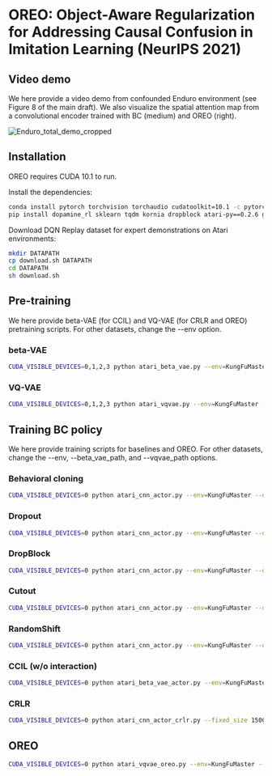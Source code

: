# OREO: Object-Aware Regularization for Addressing Causal Confusion in Imitation Learning (NeurIPS 2021)

## Video demo
We here provide a video demo from confounded Enduro environment (see Figure 8 of the main draft).
We also visualize the spatial attention map from a convolutional encoder trained with BC (medium) and OREO (right). 

![Enduro_total_demo_cropped](https://user-images.githubusercontent.com/33256298/120595374-38554300-c47d-11eb-97e5-afff3c5d83b9.gif)

## Installation

OREO requires CUDA 10.1 to run. 

Install the dependencies:
```sh
conda install pytorch torchvision torchaudio cudatoolkit=10.1 -c pytorch
pip install dopamine_rl sklearn tqdm kornia dropblock atari-py==0.2.6 gsutil
```

Download DQN Replay dataset for expert demonstrations on Atari environments:
```sh
mkdir DATAPATH
cp download.sh DATAPATH
cd DATAPATH
sh download.sh
```


## Pre-training
We here provide beta-VAE (for CCIL) and VQ-VAE (for CRLR and OREO) pretraining scripts. 
For other datasets, change the --env option.

### beta-VAE
```sh
CUDA_VISIBLE_DEVICES=0,1,2,3 python atari_beta_vae.py --env=KungFuMaster --datapath DATAPATH --num_episodes 20 --seed 1 --ch_div 4 --lmd 10
```
### VQ-VAE
```sh
CUDA_VISIBLE_DEVICES=0,1,2,3 python atari_vqvae.py --env=KungFuMaster --datapath DATAPATH --num_episodes 20 --seed 1
```

## Training BC policy
We here provide training scripts for baselines and OREO. 
For other datasets, change the --env, --beta_vae_path, and --vqvae_path options.

### Behavioral cloning
```sh
CUDA_VISIBLE_DEVICES=0 python atari_cnn_actor.py --env=KungFuMaster --datapath DATAPATH --seed 1 --eval_interval 1000 --num_episodes 20 --num_eval_episodes 100
```
### Dropout
```sh
CUDA_VISIBLE_DEVICES=0 python atari_cnn_actor.py --env=KungFuMaster --datapath DATAPATH --seed 1 --eval_interval 1000 --original_dropout --prob 0.5 --num_episodes 20 --num_eval_episodes 100
```
### DropBlock
```sh
CUDA_VISIBLE_DEVICES=0 python atari_cnn_actor.py --env=KungFuMaster --datapath DATAPATH --seed 1 --eval_interval 1000 --dropblock --prob 0.3 --num_episodes 20 --num_eval_episodes 100
```
### Cutout
```sh
CUDA_VISIBLE_DEVICES=0 python atari_cnn_actor.py --env=KungFuMaster --datapath DATAPATH --seed 1 --eval_interval 1000 --input_cutout --num_episodes 20 --num_eval_episodes 100
```
### RandomShift
```sh
CUDA_VISIBLE_DEVICES=0 python atari_cnn_actor.py --env=KungFuMaster --datapath DATAPATH --seed 1 --eval_interval 1000 --random_shift --num_episodes 20 --num_eval_episodes 100
```
### CCIL (w/o interaction)
```sh
CUDA_VISIBLE_DEVICES=0 python atari_beta_vae_actor.py --env=KungFuMaster --datapath DATAPATH --num_episodes 20 --num_eval_episodes 100 --seed 1 --eval_interval 1000 --prob 0.5 --ch_div 4 --beta_vae_path models_beta_vae_coord_conv_chdiv4_actor_lmd10.0/KungFuMaster_s1_epi20_con1_seed1_zdim50_beta4_kltol0_ep1000_beta_vae.pth
```
### CRLR
```sh
CUDA_VISIBLE_DEVICES=0 python atari_cnn_actor_crlr.py --fixed_size 15000 --num_sub_iters 10 --eval_interval 10 --save_interval 10 --n_epochs 10 --env=KungFuMaster --datapath DATAPATH --num_episodes 20 --num_eval_episodes 100 --seed 1 --vqvae_path models_vqvae/KungFuMaster_s1_epi20_con1_seed1_ne512_c0.25_ep1000_vqvae.pth
```
## OREO
```sh
CUDA_VISIBLE_DEVICES=0 python atari_vqvae_oreo.py --env=KungFuMaster --datapath DATAPATH --num_mask 5 --num_episodes 20 --num_eval_episodes 100 --seed 1 --eval_interval 1000 --prob 0.5 --vqvae_path models_vqvae/KungFuMaster_s1_epi20_con1_seed1_ne512_c0.25_ep1000_vqvae.pth
```
